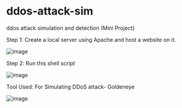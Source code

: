 # ddos-attack-sim
ddos attack simulation and detection (Mini Project)

Step 1: Create a local server using Apache and host a website on it.

![image](https://github.com/chococandy63/ddos-attack-sim/assets/79960426/e4a6a651-caea-4c63-9db5-c708496aa68b)

Step 2: Run this shell script

![image](https://github.com/chococandy63/ddos-attack-sim/assets/79960426/394e56e3-f06d-4c6d-8217-b8c7c2f5cb2a)


Tool Used:
For Simulating DDoS attack- Goldeneye

![image](https://github.com/chococandy63/ddos-attack-sim/assets/79960426/0b867b86-1be0-4f38-b724-e8d782008dde)
